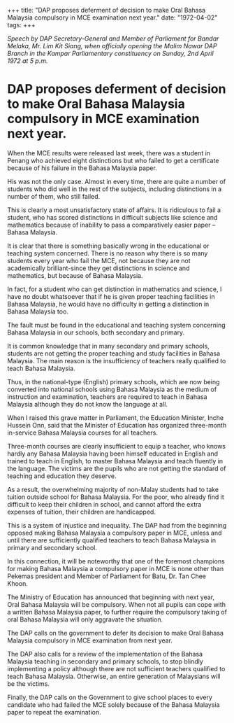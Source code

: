 +++ 
title: "DAP proposes deferment of decision to make Oral Bahasa Malaysia compulsory in MCE examination next year."
date: "1972-04-02"
tags:
+++

_Speech by DAP Secretary-General and Member of Parliament for Bandar Melaka, Mr. Lim Kit Siang, when officially opening the Malim Nawar DAP Branch in the Kampar Parliamentary constituency on Sunday, 2nd April 1972 at 5 p.m._

# DAP proposes deferment of decision to make Oral Bahasa Malaysia compulsory in MCE examination next year.

When the MCE results were released last week, there was a student in Penang who achieved eight distinctions but who failed to get a certificate because of his failure in the Bahasa Malaysia paper.</u>

His was not the only case. Almost in every time, there are quite a number of students who did well in the rest of the subjects, including distinctions in a number of them, who still failed.

This is clearly a most unsatisfactory state of affairs. It is ridiculous to fail a student, who has scored distinctions in difficult subjects like science and mathematics because of inability to pass a comparatively easier paper – Bahasa Malaysia.

It is clear that there is something basically wrong in the educational or teaching system concerned. There is no reason why there is so many students every year who fail the MCE, not because they are not academically brilliant-since they get distinctions in science and mathematics, but because of Bahasa Malaysia.

In fact, for a student who can get distinction in mathematics and science, I have no doubt whatsoever that if he is given proper teaching facilities in Bahasa Malaysia, he would have no difficulty in getting a distinction in Bahasa Malaysia too.

The fault must be found in the educational and teaching system concerning Bahasa Malaysia in our schools, both secondary and primary.

It is common knowledge that in many secondary and primary schools, students are not getting the proper teaching and study facilities in Bahasa Malaysia. The main reason is the insufficiency of teachers really qualified to teach Bahasa Malaysia.

Thus, in the national-type (English) primary schools, which are now being converted into national schools using Bahasa Malaysia as the medium of instruction and examination, teachers are required to teach in Bahasa Malaysia although they do not know the language at all.

When I raised this grave matter in Parliament, the Education Minister, Inche Hussein Onn, said that the Minister of Education has organized three-month in-service Bahasa Malaysia courses for all teachers.

Three-month courses are clearly insufficient to equip a teacher, who knows hardly any Bahasa Malaysia having been himself educated in English and trained to teach in English, to master Bahasa Malaysia and teach fluently in the language. The victims are the pupils who are not getting the standard of teaching and education they deserve.

As a result, the overwhelming majority of non-Malay students had to take tuition outside school for Bahasa Malaysia. For the poor, who already find it difficult to keep their children in school, and cannot afford the extra expenses of tuition, their children are handicapped.

This is a system of injustice and inequality. The DAP had from the beginning opposed making Bahasa Malaysia a compulsory paper in MCE, unless and until there are sufficiently qualified teachers to teach Bahasa Malaysia in primary and secondary school.

In this connection, it will be noteworthy that one of the foremost champions for making Bahasa Malaysia a compulsory paper in MCE is none other than Pekemas president and Member of Parliament for Batu, Dr. Tan Chee Khoon.

The Ministry of Education has announced that beginning with next year, Oral Bahasa Malaysia will be compulsory. When not all pupils can cope with a written Bahasa Malaysia paper, to further require the compulsory taking of oral Bahasa Malaysia will only aggravate the situation.

The DAP calls on the government to defer its decision to make Oral Bahasa Malaysia compulsory in MCE examination from next year.

The DAP also calls for a review of the implementation of the Bahasa Malaysia teaching in secondary and primary schools, to stop blindly implementing a policy although there are not sufficient teachers qualified to teach Bahasa Malaysia. Otherwise, an entire generation of Malaysians will be the victims.

Finally, the DAP calls on the Government to give school places to every candidate who had failed the MCE solely because of the Bahasa Malaysia paper to repeat the examination.
 
